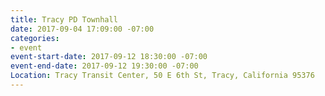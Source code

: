 ```yaml
---
title: Tracy PD Townhall
date: 2017-09-04 17:09:00 -07:00
categories:
- event
event-start-date: 2017-09-12 18:30:00 -07:00
event-end-date: 2017-09-12 19:30:00 -07:00
Location: Tracy Transit Center, 50 E 6th St, Tracy, California 95376
---
```


